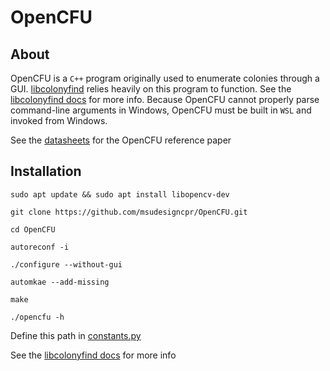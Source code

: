 # OpenCFU

## About
OpenCFU is a `C++` program originally used to enumerate colonies through a GUI. 
[libcolonyfind](https://github.com/msudesigncpr/libcolonyfind/tree/main) relies heavily on this program to function. See the [libcolonyfind docs](https://msudesigncpr.github.io/libcolonyfind/libcolonyfind/colony_finder.html) for more info. 
Because OpenCFU cannot properly parse command-line arguments in Windows, OpenCFU must be 
built in `WSL` and invoked from Windows. 

See the [datasheets](https://github.com/msudesigncpr/datasheets/tree/tonic) for the OpenCFU reference paper
## Installation

```
sudo apt update && sudo apt install libopencv-dev
```
```
git clone https://github.com/msudesigncpr/OpenCFU.git
```
```
cd OpenCFU
```
```
autoreconf -i
```
```
./configure --without-gui
```
```
automkae --add-missing
```
```
make
```
```
./opencfu -h
```

Define this path in [constants.py](https://github.com/msudesigncpr/libcolonyfind/blob/main/src/libcolonyfind/constants.py)


See the [libcolonyfind docs]([https://msudesigncpr.github.io/libcolonyfind/libcolonyfind/constants.html](https://msudesigncpr.github.io/libcolonyfind/libcolonyfind/constants.html#CFU_WIN_PATH)) for more info
